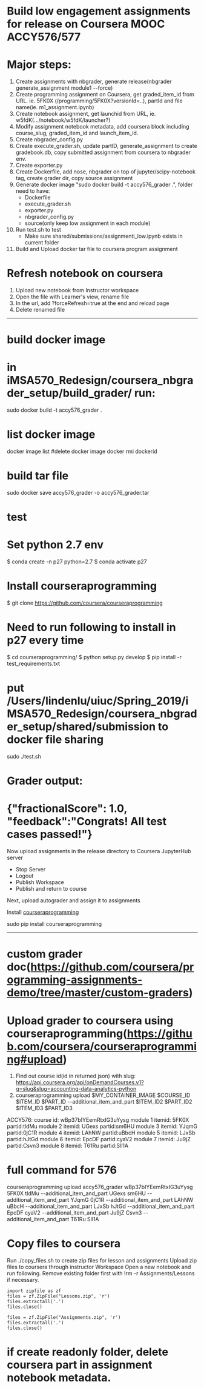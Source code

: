 # Build low engagement assignments for release on Coursera MOOC ACCY576/577

# Major steps:

1. Create assignments with nbgrader, generate release(nbgrader generate_assignment module1 --force)
2. Create programming assignment on Coursera, get graded_item_id from URL. ie. 5FK0X (/programming/5FK0X?versionId=..), partId and file name(ie. m1_assignment.ipynb)
3. Create notebook assignment, get launchid from URL, ie. w5fdK(.../notebook/w5fdK/launcher?)
4. Modify assignment notebook metadata, add coursera block including course_slug, graded_item_id and launch_item_id.
5. Create nbgrader_config.py
6. Create execute_grader.sh, update partID, generate_assignment to create gradebook.db, copy submitted assignment from coursera to nbgrader env.
7. Create exporter.py
8. Create Dockerfile, add nose, nbgrader on top of jupyter/scipy-notebook tag, create grader dir, copy source assignment
9. Generate docker image "sudo docker build -t accy576_grader .", folder need to have:
    - Dockerfile
    - execute_grader.sh
    - exporter.py
    - nbgrader_config.py
    - source(only keep low assignment in each module)
10. Run test.sh to test
    - Make sure shared/submissions/assignmenti_low.ipynb exists in current folder
11. Build and Upload docker tar file to coursera program assignment

# Refresh notebook on coursera
1. Upload new notebook from Instructor workspace
2. Open the file with Learner's view, rename file
3. In the url, add ?forceRefresh=true at the end and reload page
4. Delete renamed file

-----
# build docker image
# in iMSA570_Redesign/coursera_nbgrader_setup/build_grader/ run:
sudo docker build -t accy576_grader .
# list docker image
docker image list
#delete docker image
docker rmi dockerid
# build tar file
sudo docker save accy576_grader -o accy576_grader.tar

# test
# Set python 2.7 env
$ conda create -n p27 python=2.7
$ conda activate p27

# Install courseraprogramming
$ git clone https://github.com/coursera/courseraprogramming
# Need to run following to install in p27 every time
$ cd courseraprogramming/
$ python setup.py develop
$ pip install -r test_requirements.txt

# put /Users/lindenlu/uiuc/Spring_2019/iMSA570_Redesign/coursera_nbgrader_setup/shared/submission to docker file sharing

sudo ./test.sh






Grader output:
================================================================================
{"fractionalScore": 1.0, "feedback":"Congrats! All test cases passed!"}
================================================================================

Now upload assignments in the release directory to Coursera JupyterHub server

- Stop Server
- Logout
- Publish Workspace
- Publish  and return to course

Next, upload autograder and assign it to assignments

Install [courseraprogramming](https://github.com/coursera/courseraprogramming#grade)

sudo pip install courseraprogramming

-----

# custom grader doc(https://github.com/coursera/programming-assignments-demo/tree/master/custom-graders)
# Upload grader to coursera using courseraprogramming(https://github.com/coursera/courseraprogramming#upload)
1. Find out course id(id in returned json) with slug: https://api.coursera.org/api/onDemandCourses.v1?q=slug&slug=accounting-data-analytics-python
2. courseraprogramming upload $MY_CONTAINER_IMAGE $COURSE_ID $ITEM_ID $PART_ID --additional_item_and_part $ITEM_ID2 $PART_ID2 $ITEM_ID3 $PART_ID3

ACCY576:
course id: wBp37bIYEemRtxIG3uYysg
module 1 itemid: 5FK0X partid:tldMu
module 2 itemid: UGexs partid:sm6HU
module 3 itemid: YJqmG partid:0jC1R
module 4 itemid: LAhNW partid:uBbcH
module 5 itemid: LJxSb partid:hJtGd
module 6 itemid: EpcDF partid:cyaV2
module 7 itemid: Ju9jZ partid:Csvn3
module 8 itemid: T61Ru partid:Sll1A

# full command for 576
courseraprogramming upload accy576_grader wBp37bIYEemRtxIG3uYysg 5FK0X tldMu --additional_item_and_part UGexs sm6HU --additional_item_and_part YJqmG 0jC1R --additional_item_and_part LAhNW uBbcH --additional_item_and_part LJxSb hJtGd --additional_item_and_part EpcDF cyaV2 --additional_item_and_part Ju9jZ Csvn3 --additional_item_and_part T61Ru Sll1A

# Copy files to coursera
Run ./copy_files.sh to create zip files for lesson and assignments
Upload zip files to coursera through instructor Workspace
Open a new notebook and run following.
Remove existing folder first with !rm -r Assignments/Lessons if necessary.
```
import zipfile as zf
files = zf.ZipFile("Lessons.zip", 'r')
files.extractall('.')
files.close()

files = zf.ZipFile("Assignments.zip", 'r')
files.extractall('.')
files.close()
```
# if create readonly folder, delete coursera part in assignment notebook metadata.

